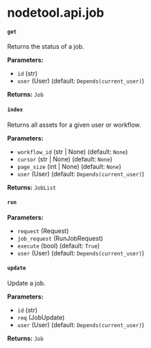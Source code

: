 # nodetool.api.job

#### `get`

Returns the status of a job.

**Parameters:**

- `id` (str)
- `user` (User) (default: `Depends(current_user)`)

**Returns:** `Job`

#### `index`

Returns all assets for a given user or workflow.

**Parameters:**

- `workflow_id` (str | None) (default: `None`)
- `cursor` (str | None) (default: `None`)
- `page_size` (int | None) (default: `None`)
- `user` (User) (default: `Depends(current_user)`)

**Returns:** `JobList`

#### `run`

**Parameters:**

- `request` (Request)
- `job_request` (RunJobRequest)
- `execute` (bool) (default: `True`)
- `user` (User) (default: `Depends(current_user)`)

#### `update`

Update a job.

**Parameters:**

- `id` (str)
- `req` (JobUpdate)
- `user` (User) (default: `Depends(current_user)`)

**Returns:** `Job`

